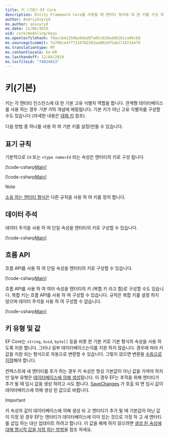```yaml
---
title: 키 (기본)-EF Core
description: Entity Framework Core를 사용할 때 엔터티 형식에 대 한 키를 구성 하는 방법
author: AndriySvyryd
ms.author: ansvyryd
ms.date: 11/06/2019
uid: core/modeling/keys
ms.openlocfilehash: fdaccb42259ba9dad97a05c626edd0291ca96cb0
ms.sourcegitcommit: 7a709ce4f77134782393aa802df5ab2718714479
ms.translationtype: MT
ms.contentlocale: ko-KR
ms.lasthandoff: 12/04/2019
ms.locfileid: "74824613"
---
```

# <a name="keys-primary"></a>키(기본)

키는 각 엔터티 인스턴스에 대 한 기본 고유 식별자 역할을 합니다. 관계형 데이터베이스를 사용 하는 경우 *기본 키*의 개념에 매핑됩니다. 기본 키가 아닌 고유 식별자를 구성할 수도 있습니다 (자세한 내용은 [대체 키](alternate-keys.md) 참조).

다음 방법 중 하나를 사용 하 여 기본 키를 설정/만들 수 있습니다.

## <a name="conventions"></a>표기 규칙

기본적으로 `Id` 또는 `<type name>Id` 라는 속성은 엔터티의 키로 구성 됩니다.

[!code-csharp[Main](../../../samples/core/Modeling/Conventions/KeyId.cs?name=KeyId&highlight=3)]

[!code-csharp[Main](../../../samples/core/Modeling/Conventions/KeyTypeNameId.cs?name=KeyId&highlight=3)]

> [!NOTE]
> [소유 하는 엔터티 형식은](xref:core/modeling/owned-entities) 다른 규칙을 사용 하 여 키를 정의 합니다.

## <a name="data-annotations"></a>데이터 주석

데이터 주석을 사용 하 여 단일 속성을 엔터티의 키로 구성할 수 있습니다.

[!code-csharp[Main](../../../samples/core/Modeling/DataAnnotations/KeySingle.cs?highlight=13)]

## <a name="fluent-api"></a>흐름 API

흐름 API를 사용 하 여 단일 속성을 엔터티의 키로 구성할 수 있습니다.

[!code-csharp[Main](../../../samples/core/Modeling/FluentAPI/KeySingle.cs?highlight=11,12)]

흐름 API를 사용 하 여 여러 속성을 엔터티의 키 (복합 키 라고 함)로 구성할 수도 있습니다. 복합 키는 흐름 API를 사용 하 여 구성할 수 있습니다. 규칙은 복합 키를 설정 하지 않으며 데이터 주석을 사용 하 여 구성할 수 없습니다.

[!code-csharp[Main](../../../samples/core/Modeling/FluentAPI/KeyComposite.cs?highlight=11,12)]

## <a name="key-types-and-values"></a>키 유형 및 값

EF Core는 `string`, `Guid`, `byte[]` 등을 비롯 한 기본 키로 기본 형식의 속성을 사용 하도록 지원 합니다. 그러나 일부 데이터베이스는이를 지원 하지 않습니다. 경우에 따라 키 값을 지원 되는 형식으로 자동으로 변환할 수 있습니다. 그렇지 않으면 변환을 [수동으로 지정](xref:core/modeling/value-conversions)해야 합니다.

컨텍스트에 새 엔터티를 추가 하는 경우 키 속성은 항상 기본값이 아닌 값을 가져야 하지만 일부 유형은 [데이터베이스에 의해 생성](xref:core/modeling/generated-properties)됩니다. 이 경우 EF는 추적을 위해 엔터티가 추가 될 때 임시 값을 생성 하려고 시도 합니다. [SaveChanges](/dotnet/api/Microsoft.EntityFrameworkCore.DbContext.SaveChanges) 가 호출 되 면 임시 값이 데이터베이스에 의해 생성 된 값으로 바뀝니다.

> [!Important]
> 키 속성의 값이 데이터베이스에 의해 생성 되 고 엔터티가 추가 될 때 기본값이 아닌 값이 지정 된 경우 EF는 엔터티가 데이터베이스에 이미 있는 것으로 가정 하 고 새 엔터티를 삽입 하는 대신 업데이트 하려고 합니다. 이 값을 해제 하지 않으려면 [생성 된 속성에 대해 명시적 값을 지정 하는 방법](../saving/explicit-values-generated-properties.md)을 참조 하세요.